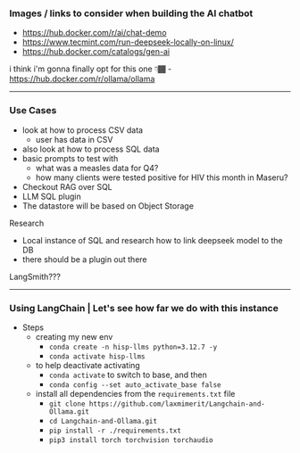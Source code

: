 ### Images / links to consider when building the AI chatbot
- https://hub.docker.com/r/ai/chat-demo
- https://www.tecmint.com/run-deepseek-locally-on-linux/
- https://hub.docker.com/catalogs/gen-ai

i think i'm gonna finally opt for this one 👇🏾
	- https://hub.docker.com/r/ollama/ollama

----------------------------------------------------------------

### Use Cases
- look at how to process CSV data
	- user has data in CSV 
- also look at how to process SQL data
- basic prompts to test with
	- what was a measles data for Q4?
	- how many clients were tested positive for HIV this month in Maseru?
- Checkout RAG over SQL
- LLM SQL plugin
- The datastore will be based on Object Storage

Research 
- Local instance of SQL and research how to link deepseek model to the DB
- there should be a plugin out there

LangSmith???


----------------------------------------------------------------

### Using LangChain | **Let's see how far we do with this instance**

- Steps
	- creating my new env
		- `conda create -n hisp-llms python=3.12.7 -y`
		- `conda activate hisp-llms`
	- to help deactivate activating
		- `conda activate` to switch to base, and then
		- `conda config --set auto_activate_base false`	
	- install all dependencies from the `requirements.txt` file
		- `git clone https://github.com/laxmimerit/Langchain-and-Ollama.git`
		- `cd Langchain-and-Ollama.git`
		- `pip install -r ./requirements.txt`
		- `pip3 install torch torchvision torchaudio`